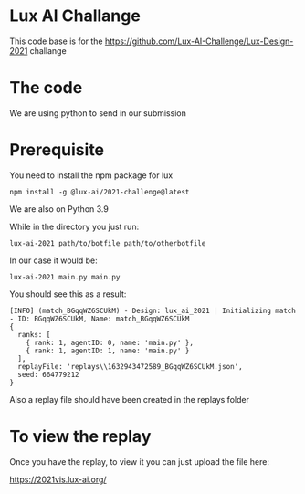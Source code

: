 # Lux AI Challange
This code base is for the https://github.com/Lux-AI-Challenge/Lux-Design-2021 challange

# The code
We are using python to send in our submission

# Prerequisite
You need to install the npm package for lux
```
npm install -g @lux-ai/2021-challenge@latest
```

We are also on Python 3.9

While in the directory you just run:
```
lux-ai-2021 path/to/botfile path/to/otherbotfile
```
In our case it would be:
```
lux-ai-2021 main.py main.py
```

You should see this as a result:
```
[INFO] (match_BGqqWZ6SCUkM) - Design: lux_ai_2021 | Initializing match - ID: BGqqWZ6SCUkM, Name: match_BGqqWZ6SCUkM
{
  ranks: [
    { rank: 1, agentID: 0, name: 'main.py' },
    { rank: 1, agentID: 1, name: 'main.py' }
  ],
  replayFile: 'replays\\1632943472589_BGqqWZ6SCUkM.json',
  seed: 664779212
}
````
Also a replay file should have been created in the replays folder


# To view the replay
Once you have the replay, to view it you can just upload the file here: 

https://2021vis.lux-ai.org/